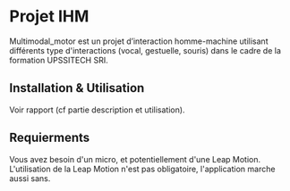 # Projet IHM

Multimodal_motor est un projet d’interaction homme-machine utilisant différents type d'interactions (vocal, gestuelle, souris) dans le cadre de la formation UPSSITECH SRI.

## Installation & Utilisation

Voir rapport (cf partie description et utilisation). 

## Requierments
Vous avez besoin d'un micro, et potentiellement d'une Leap Motion.
L'utilisation de la Leap Motion n'est pas obligatoire, l'application marche aussi sans.
